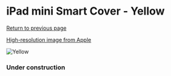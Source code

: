 # iPad mini Smart Cover - Yellow

[Return to previous page](/ipad_mini)

[High-resolution image from Apple](https://store.storeimages.cdn-apple.com/8756/as-images.apple.com/is/MF063?wid=4500&hei=4500&fmt=png)

<div style="width: 384px"><img src="/everysource/MF063.png" alt="Yellow"></div>

### Under construction
